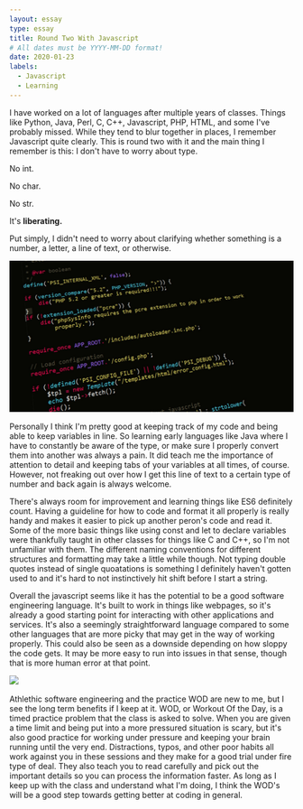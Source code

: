 ```yaml
---
layout: essay
type: essay
title: Round Two With Javascript
# All dates must be YYYY-MM-DD format!
date: 2020-01-23
labels:
  - Javascript
  - Learning
---
```


I have worked on a lot of languages after multiple years of classes. Things like Python, Java, Perl, C, C++, Javascript, PHP, HTML, and some I've probably missed. While they tend to blur together in places, I remember Javascript quite clearly. This is round two with it and the main thing I remember is this: I don't have to worry about type.

No int.

No char.

No str.

It's **liberating.**

Put simply, I didn't need to worry about clarifying whether something is a number, a letter, a line of text, or otherwise.

<img class="ui tiny left circular floated image" src="../images/genericcode.jpg">

Personally I think I'm pretty good at keeping track of my code and being able to keep variables in line. So learning early languages like Java where I have to constantly be aware of the type, or make sure I properly convert them into another was always a pain. It did teach me the importance of attention to detail and keeping tabs of your variables at all times, of course. However, not freaking out over how I get this line of text to a certain type of number and back again is always welcome.

There's always room for improvement and learning things like ES6 definitely count. Having a guideline for how to code and format it all properly is really handy and makes it easier to pick up another peron's code and read it. Some of the more basic things like using const and let to declare variables were thankfully taught in other classes for things like C and C++, so I'm not unfamiliar with them. The different naming conventions for different structures and formatting may take a little while though. Not typing double quotes instead of single quoatations is something I definitely haven't gotten used to and it's hard to not instinctively hit shift before I start a string.

Overall the javascript seems like it has the potential to be a good software engineering language. It's built to work in things like webpages, so it's already a good starting point for interacting with other applications and services. It's also a seemingly straightforward language compared to some other languages that are more picky that may get in the way of working properly. This could also be seen as a downside depending on how sloppy the code gets. It may be more easy to run into issues in that sense, though that is more human error at that point.


<img class="ui tiny left circular floated image" src="../images/watch.jpg">

Athlethic software engineering and the practice WOD are new to me, but I see the long term benefits if I keep at it. WOD, or Workout Of the Day, is a timed practice problem that the class is asked to solve. When you are given a time limit and being put into a more pressured situation is scary, but it's also good practice for working under pressure and keeping your brain running until the very end. Distractions, typos, and other poor habits all work against you in these sessions and they make for a good trial under fire type of deal. They also teach you to read carefully and pick out the important details so you can process the information faster. As long as I keep up with the class and understand what I'm doing, I think the WOD's will be a good step towards getting better at coding in general.
